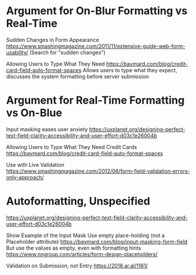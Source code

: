 # Argument for On-Blur Formatting vs Real-Time

Sudden Changes in Form Appearance
https://www.smashingmagazine.com/2011/11/extensive-guide-web-form-usability/
(Search for "sudden changes")

Allowing Users to Type What They Need
https://baymard.com/blog/credit-card-field-auto-format-spaces
Allows users to type what they expect, discusses the system formatting before server submission

# Argument for Real-Time Formatting vs On-Blue

Input masking eases user anxiety
https://uxplanet.org/designing-perfect-text-field-clarity-accessibility-and-user-effort-d03c1e26004b

Allowing Users to Type What They Need
Credit Cards
https://baymard.com/blog/credit-card-field-auto-format-spaces

Use with Live Validation
https://www.smashingmagazine.com/2012/06/form-field-validation-errors-only-approach/

# Autoformatting, Unspecified

https://uxplanet.org/designing-perfect-text-field-clarity-accessibility-and-user-effort-d03c1e26004b

Show Example of the Input Mask
Use empty place-holding (not a Placeholder attribute)
https://baymard.com/blog/input-masking-form-field
But use the values as empty, even with formatting hints
https://www.nngroup.com/articles/form-design-placeholders/

Validation on Submission, not Entry
https://2018.ar.al/1161/



